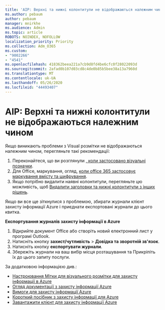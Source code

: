 ```yaml
---
title: 'AIP: Верхні та нижні колонтитули не відображаються належним чином'
ms.author: pebaum
author: pebaum
manager: mnirkhe
ms.audience: Admin
ms.topic: article
ROBOTS: NOINDEX, NOFOLLOW
localization_priority: Priority
ms.collection: Adm_O365
ms.custom:
- "9002266"
- "4541"
ms.openlocfilehash: 418362beea221a7cb9d8fd4be6cfc0f28022093d
ms.sourcegitcommit: 2afad0b107d03cd8c4de0b85b5bee38a13a7960d
ms.translationtype: MT
ms.contentlocale: uk-UA
ms.lasthandoff: 05/26/2020
ms.locfileid: "44493407"
---
```

# <a name="aip-headers-and-footers-not-displaying-as-expected"></a>AIP: Верхні та нижні колонтитули не відображаються належним чином

Якщо виникають проблеми з Visual розмітки не відображаються належним чином, перегляньте такі рекомендації:

1. Переконайтеся, що ви розглянули [, коли застосовано візуальні позначки](https://docs.microsoft.com/azure/information-protection/configure-policy-markings#when-visual-markings-are-applied).
2. Для Office, маркування, огляд, [коли office 365 застосовує маркування вмісту та шифрування](https://docs.microsoft.com/microsoft-365/compliance/sensitivity-labels-office-apps#when-office-apps-apply-content-marking-and-encryption).
3. Якщо потрібно видалити наявні колонтитули, перегляньте цю можливість, щоб [Видалити заголовки та нижні колонтитули з інших рішень](https://docs.microsoft.com/azure/information-protection/rms-client/client-admin-guide-customizations#remove-headers-and-footers-from-other-labeling-solutions).

Якщо ви все ще зіткнулися з проблемою, збирати журнали клієнт захисту інформації Azure і приєднати експортовані журнали до цього квитка.

**Експортування журналів захисту інформації в Azure**

1. Відкрийте документ Office або створіть новий електронний лист у програмі Outlook.
2. Натисніть кнопку **захист/чутливість**  >  **Довідка та зворотній зв'язок**.
3. Натисніть кнопку **експортувати журнали**.
4. Збережіть журнали на ваш вибір місця розташування та Прикріпіть їх до цього запиту послуги.

За додатковою інформацією див.:

- [Настроювання Мітки для візуального розмітки для захисту інформації в Azure](https://docs.microsoft.com/azure/information-protection/configure-policy-markings)
- [Огляд документації з захисту інформації Azure](https://docs.microsoft.com/azure/information-protection/what-is-information-protection)
- [Вимоги для захисту інформації Azure](https://docs.microsoft.com/azure/information-protection/get-started/requirements)
- [Короткий посібник з захисту інформації для Azure](https://docs.microsoft.com/azure/information-protection/get-started/infoprotect-quick-start-tutorial)
- [Завантажити клієнт для захисту інформації Azure](https://www.microsoft.com/download/details.aspx?id=53018)
